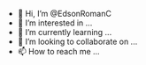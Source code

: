 - 👋 Hi, I’m @EdsonRomanC
- 👀 I’m interested in ...
- 🌱 I’m currently learning ...
- 💞️ I’m looking to collaborate on ...
- 📫 How to reach me ...

<!---
EdsonRomanC/EdsonRomanC is a ✨ special ✨ repository because its `README.md` (this file) appears on your GitHub profile.
You can click the Preview link to take a look at your changes.
--->
